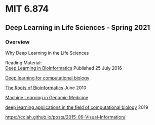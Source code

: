 # MIT 6.874 
## Deep Learning in Life Sciences - Spring 2021
### Overview
Why Deep Learning in the Life Sciences

Reading Material:  
[Deep Learning in Bioinformatics]("https://arxiv.org/pdf/1603.06430.pdf") Published 25 July 2016

[Deep learning for computational biology]("https://www.embopress.org/doi/pdf/10.15252/msb.20156651")

[The Roots of Bioinformatics]("https://journals.plos.org/ploscompbiol/article?id=10.1371/journal.pcbi.1000809") June 2010

[Machine Learning in Genomic Medicine]("https://ieeexplore.ieee.org/stamp/stamp.jsp?reload=true&arnumber=7347331")

[deep learning applications in the field of computational biology]("https://github.com/gokceneraslan/awesome-deepbio") 2019

https://colah.github.io/posts/2015-09-Visual-Information/

